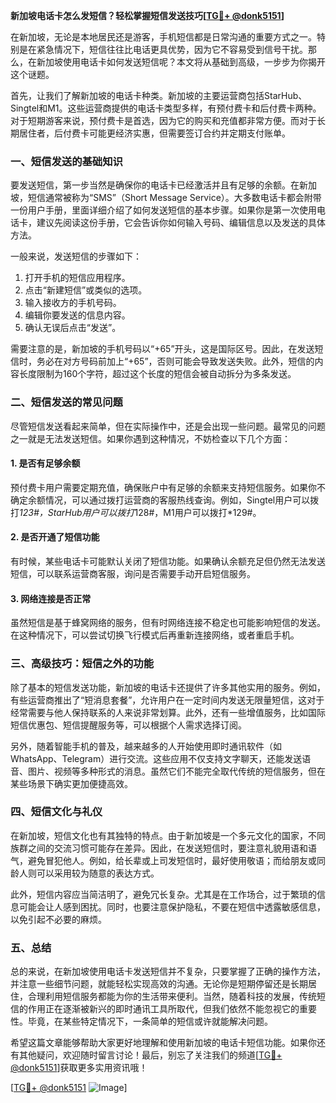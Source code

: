 **新加坡电话卡怎么发短信？轻松掌握短信发送技巧[[TG💪+ @donk5151](https://t.me/s/donk5151)]**

在新加坡，无论是本地居民还是游客，手机短信都是日常沟通的重要方式之一。特别是在紧急情况下，短信往往比电话更具优势，因为它不容易受到信号干扰。那么，在新加坡使用电话卡如何发送短信呢？本文将从基础到高级，一步步为你揭开这个谜题。

首先，让我们了解新加坡的电话卡种类。新加坡的主要运营商包括StarHub、Singtel和M1。这些运营商提供的电话卡类型多样，有预付费卡和后付费卡两种。对于短期游客来说，预付费卡是首选，因为它的购买和充值都非常方便。而对于长期居住者，后付费卡可能更经济实惠，但需要签订合约并定期支付账单。

### 一、短信发送的基础知识

要发送短信，第一步当然是确保你的电话卡已经激活并且有足够的余额。在新加坡，短信通常被称为“SMS”（Short Message Service）。大多数电话卡都会附带一份用户手册，里面详细介绍了如何发送短信的基本步骤。如果你是第一次使用电话卡，建议先阅读这份手册，它会告诉你如何输入号码、编辑信息以及发送的具体方法。

一般来说，发送短信的步骤如下：
1. 打开手机的短信应用程序。
2. 点击“新建短信”或类似的选项。
3. 输入接收方的手机号码。
4. 编辑你要发送的信息内容。
5. 确认无误后点击“发送”。

需要注意的是，新加坡的手机号码以“+65”开头，这是国际区号。因此，在发送短信时，务必在对方号码前加上“+65”，否则可能会导致发送失败。此外，短信的内容长度限制为160个字符，超过这个长度的短信会被自动拆分为多条发送。

### 二、短信发送的常见问题

尽管短信发送看起来简单，但在实际操作中，还是会出现一些问题。最常见的问题之一就是无法发送短信。如果你遇到这种情况，不妨检查以下几个方面：

#### 1. 是否有足够余额
预付费卡用户需要定期充值，确保账户中有足够的余额来支持短信服务。如果你不确定余额情况，可以通过拨打运营商的客服热线查询。例如，Singtel用户可以拨打*123#，StarHub用户可以拨打*128#，M1用户可以拨打*129#。

#### 2. 是否开通了短信功能
有时候，某些电话卡可能默认关闭了短信功能。如果确认余额充足但仍然无法发送短信，可以联系运营商客服，询问是否需要手动开启短信服务。

#### 3. 网络连接是否正常
虽然短信是基于蜂窝网络的服务，但有时网络连接不稳定也可能影响短信的发送。在这种情况下，可以尝试切换飞行模式后再重新连接网络，或者重启手机。

### 三、高级技巧：短信之外的功能

除了基本的短信发送功能，新加坡的电话卡还提供了许多其他实用的服务。例如，有些运营商推出了“短消息套餐”，允许用户在一定时间内发送无限量短信，这对于经常需要与他人保持联系的人来说非常划算。此外，还有一些增值服务，比如国际短信优惠包、短信提醒服务等，可以根据个人需求选择订阅。

另外，随着智能手机的普及，越来越多的人开始使用即时通讯软件（如WhatsApp、Telegram）进行交流。这些应用不仅支持文字聊天，还能发送语音、图片、视频等多种形式的消息。虽然它们不能完全取代传统的短信服务，但在某些场景下确实更加便捷高效。

### 四、短信文化与礼仪

在新加坡，短信文化也有其独特的特点。由于新加坡是一个多元文化的国家，不同族群之间的交流习惯可能存在差异。因此，在发送短信时，要注意礼貌用语和语气，避免冒犯他人。例如，给长辈或上司发短信时，最好使用敬语；而给朋友或同龄人则可以采用较为随意的表达方式。

此外，短信内容应当简洁明了，避免冗长复杂。尤其是在工作场合，过于繁琐的信息可能会让人感到困扰。同时，也要注意保护隐私，不要在短信中透露敏感信息，以免引起不必要的麻烦。

### 五、总结

总的来说，在新加坡使用电话卡发送短信并不复杂，只要掌握了正确的操作方法，并注意一些细节问题，就能轻松实现高效的沟通。无论你是短期停留还是长期居住，合理利用短信服务都能为你的生活带来便利。当然，随着科技的发展，传统短信的作用正在逐渐被新兴的即时通讯工具所取代，但我们依然不能忽视它的重要性。毕竟，在某些特定情况下，一条简单的短信或许就能解决问题。

希望这篇文章能够帮助大家更好地理解和使用新加坡的电话卡短信功能。如果你还有其他疑问，欢迎随时留言讨论！最后，别忘了关注我们的频道[[TG💪+ @donk5151](https://t.me/s/donk5151)]获取更多实用资讯哦！

[[TG💪+ @donk5151](https://t.me/s/donk5151) ![Image](https://i.postimg.cc/rwNCRYN7/Snipaste-2025-04-30-17-27-05.png)]